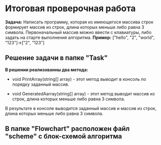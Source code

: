 # Итоговая проверочная работа
**Задача:** Написать программу, которая из имеющегося массива строк формирует массив из строк, длина которых меньше либо равна 3 символа. Первоначальный массив можно ввести с клавиатуры, либо задать на старте выполнения алгоритма.
**Пример:**
["hello", "2", "world", "123"]->["2", "123"]
## Решение задачи в папке "Task"
**В решении реализованны два метода:**

* void PrintArray(string[] array) - этот метод выводит в консоль по порядку заданный массив.

* void GeneratedAarray(string[] array) - этот метод выводит массив 
из строк, длина которых меньше либо равна 3 символа.

В результате в консоле выводится заданный массив и массив из строк, длина которых меньше либо равна 3 символа.

## В папке "Flowchart" расположен файл "scheme" с блок-схемой алгоритма